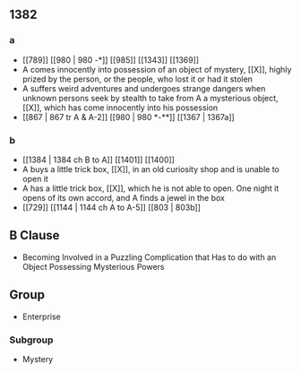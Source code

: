 ## 1382
### a
- [[789]] [[980 | 980 -*]] [[985]] [[1343]] [[1369]] 
- A comes innocently into possession of an object of mystery, [[X]], highly prized by the person, or the people, who lost it or had it stolen
- A suffers weird adventures and undergoes strange dangers when unknown persons seek by stealth to take from A a mysterious object, [[X]], which has come innocently into his possession
- [[867 | 867 tr A &amp; A-2]] [[980 | 980 *-**]] [[1367 | 1367a]] 

### b
- [[1384 | 1384 ch B to A]] [[1401]] [[1400]] 
- A buys a little trick box, [[X]], in an old curiosity shop and is unable to open it
- A has a little trick box, [[X]], which he is not able to open. One night it opens of its own accord, and A finds a jewel in the box
- [[729]] [[1144 | 1144 ch A to A-5]] [[803 | 803b]] 

## B Clause
- Becoming Involved in a Puzzling Complication that Has to do with an Object Possessing Mysterious Powers

## Group
- Enterprise

### Subgroup
- Mystery

